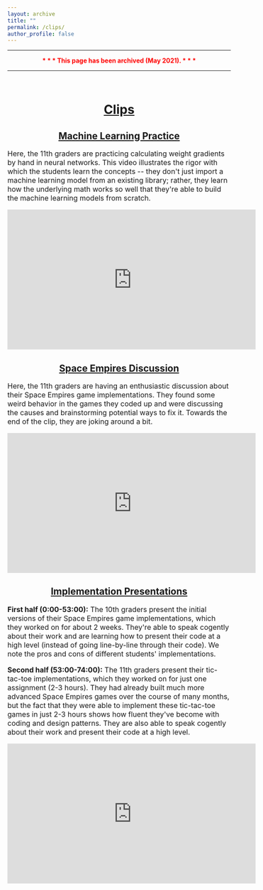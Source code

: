 ```yaml
---
layout: archive
title: ""
permalink: /clips/
author_profile: false
--- 
```


<div style="width:100%; max-width:800px; margin:auto"> 
    <p><center><font color="red"><b><hr>* * * This page has been archived (May 2021). * * *<hr></b></font></center></p>
    <br>
</div>

# [<center>Clips</center>](#top)

## [<center>Machine Learning Practice</center>](#machine-learning-practice)

<div style="width:100%; max-width:800px; margin:auto"> 
<font size="3em"><p>Here, the 11th graders are practicing calculating weight gradients by hand in neural networks. This video illustrates the rigor with which the students learn the concepts -- they don't just import a machine learning model from an existing library; rather, they learn how the underlying math works so well that they're able to build the machine learning models from scratch.</p></font>

<center><iframe width="560" height="315" src="https://player.vimeo.com/video/571012455?color=0577c7&title=0&byline=0&portrait=0" frameborder="0" allow="accelerometer; autoplay; fullscreen; picture-in-picture" allowfullscreen></iframe></center>
</div>

## [<center>Space Empires Discussion</center>](#space-empires-discussion)

<div style="width:100%; max-width:800px; margin:auto"> 
<font size="3em"><p>Here, the 11th graders are having an enthusiastic discussion about their Space Empires game implementations. They found some weird behavior in the games they coded up and were discussing the causes and brainstorming potential ways to fix it. Towards the end of the clip, they are joking around a bit.</p></font>

<center><iframe width="560" height="315" src="https://player.vimeo.com/video/571012380?color=0577c7&title=0&byline=0&portrait=0" frameborder="0" allow="accelerometer; autoplay; fullscreen; picture-in-picture" allowfullscreen></iframe></center>
</div>

## [<center>Implementation Presentations</center>](#machine-learning-practice)

<div style="width:100%; max-width:800px; margin:auto"> 
 <font size="3em"><p><b>First half (0:00-53:00):</b> The 10th graders present the initial versions of their Space Empires game implementations, which they worked on for about 2 weeks. They're able to speak cogently about their work and are learning how to present their code at a high level (instead of going line-by-line through their code). We note the pros and cons of different students' implementations.</p>

  <p><b>Second half (53:00-74:00):</b> The 11th graders present their tic-tac-toe implementations, which they worked on for just one assignment (2-3 hours). They had already built much more advanced Space Empires games over the course of many months, but the fact that they were able to implement these tic-tac-toe games in just 2-3 hours shows how fluent they've become with coding and design patterns. They are also able to speak cogently about their work and present their code at a high level.</p></font>

<center><iframe width="560" height="315" src="https://player.vimeo.com/video/571010433?color=0577c7&title=0&byline=0&portrait=0" frameborder="0" allow="accelerometer; autoplay; fullscreen; picture-in-picture" allowfullscreen></iframe></center>
</div>
